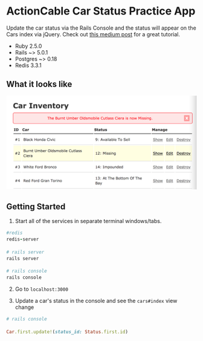 # ActionCable Car Status Practice App

Update the car status via the Rails Console and the status will appear on the Cars index via jQuery. Check out [this medium post](https://medium.com/rubyinside/action-cable-hello-world-with-rails-5-1-efc475b0208b) for a great tutorial.

* Ruby 2.5.0
* Rails ~> 5.0.1
* Postgres ~> 0.18
* Redis 3.3.1

## What it looks like

![alt text](/public/screenshots/cars_index1.png "Screenshot")


## Getting Started

1. Start all of the services in separate terminal windows/tabs.

```ruby
#redis
redis-server

# rails server
rails server

# rails console
rails console
```

2. Go to `localhost:3000`

3. Update a car's status in the console and see the `cars#index` view change

```ruby
# rails console

Car.first.update!(status_id: Status.first.id)
```
